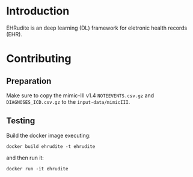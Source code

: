 # Introduction

EHRudite is an deep learning (DL) framework for eletronic health records (EHR).

# Contributing
## Preparation

Make sure to copy the mimic-III v1.4 `NOTEEVENTS.csv.gz` and `DIAGNOSES_ICD.csv.gz` to the `input-data/mimicIII`.

## Testing

Build the docker image executing:
```
docker build ehrudite -t ehrudite
```

and then run it:
```
docker run -it ehrudite
```
